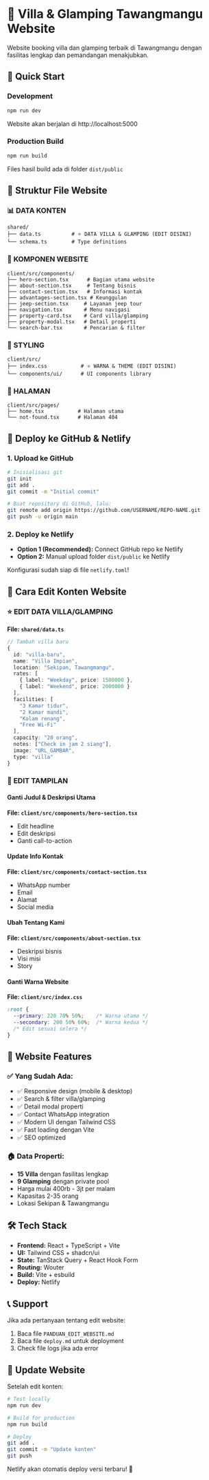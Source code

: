 # 🏨 Villa & Glamping Tawangmangu Website

Website booking villa dan glamping terbaik di Tawangmangu dengan fasilitas lengkap dan pemandangan menakjubkan.

## 🚀 Quick Start

### Development
```bash
npm run dev
```
Website akan berjalan di http://localhost:5000

### Production Build
```bash
npm run build
```
Files hasil build ada di folder `dist/public`

## 📁 Struktur File Website

### 📊 **DATA KONTEN** 
```
shared/
├── data.ts          # ⭐ DATA VILLA & GLAMPING (EDIT DISINI)
└── schema.ts        # Type definitions
```

### 🎨 **KOMPONEN WEBSITE**
```
client/src/components/
├── hero-section.tsx      # Bagian utama website
├── about-section.tsx     # Tentang bisnis
├── contact-section.tsx   # Informasi kontak
├── advantages-section.tsx # Keunggulan
├── jeep-section.tsx     # Layanan jeep tour
├── navigation.tsx       # Menu navigasi
├── property-card.tsx    # Card villa/glamping
├── property-modal.tsx   # Detail properti
└── search-bar.tsx       # Pencarian & filter
```

### 🎨 **STYLING**
```
client/src/
├── index.css           # ⭐ WARNA & THEME (EDIT DISINI)
└── components/ui/      # UI components library
```

### 📱 **HALAMAN**
```
client/src/pages/
├── home.tsx           # Halaman utama
└── not-found.tsx      # Halaman 404
```

## 🔧 Deploy ke GitHub & Netlify

### 1. Upload ke GitHub
```bash
# Inisialisasi git
git init
git add .
git commit -m "Initial commit"

# Buat repository di GitHub, lalu:
git remote add origin https://github.com/USERNAME/REPO-NAME.git
git push -u origin main
```

### 2. Deploy ke Netlify
- **Option 1 (Recommended):** Connect GitHub repo ke Netlify
- **Option 2:** Manual upload folder `dist/public` ke Netlify

Konfigurasi sudah siap di file `netlify.toml`!

## 📝 Cara Edit Konten Website

### ⭐ **EDIT DATA VILLA/GLAMPING**
**File: `shared/data.ts`**

```typescript
// Tambah villa baru
{
  id: "villa-baru",
  name: "Villa Impian", 
  location: "Sekipan, Tawangmangu",
  rates: [
    { label: "Weekday", price: 1500000 },
    { label: "Weekend", price: 2000000 }
  ],
  facilities: [
    "3 Kamar tidur",
    "2 Kamar mandi",
    "Kolam renang",
    "Free Wi-Fi"
  ],
  capacity: "20 orang",
  notes: ["Check in jam 2 siang"],
  image: "URL_GAMBAR",
  type: "villa"
}
```

### 🎨 **EDIT TAMPILAN**

#### Ganti Judul & Deskripsi Utama
**File: `client/src/components/hero-section.tsx`**
- Edit headline
- Edit deskripsi
- Ganti call-to-action

#### Update Info Kontak  
**File: `client/src/components/contact-section.tsx`**
- WhatsApp number
- Email
- Alamat
- Social media

#### Ubah Tentang Kami
**File: `client/src/components/about-section.tsx`**
- Deskripsi bisnis
- Visi misi
- Story

#### Ganti Warna Website
**File: `client/src/index.css`**
```css
:root {
  --primary: 220 70% 50%;    /* Warna utama */
  --secondary: 200 50% 60%;  /* Warna kedua */
  /* Edit sesuai selera */
}
```

## 📱 Website Features

### ✅ **Yang Sudah Ada:**
- ✅ Responsive design (mobile & desktop)
- ✅ Search & filter villa/glamping
- ✅ Detail modal properti
- ✅ Contact WhatsApp integration
- ✅ Modern UI dengan Tailwind CSS
- ✅ Fast loading dengan Vite
- ✅ SEO optimized

### 🏠 **Data Properti:**
- **15 Villa** dengan fasilitas lengkap
- **9 Glamping** dengan private pool
- Harga mulai 400rb - 3jt per malam
- Kapasitas 2-35 orang
- Lokasi Sekipan & Tawangmangu

## 🛠️ Tech Stack

- **Frontend:** React + TypeScript + Vite
- **UI:** Tailwind CSS + shadcn/ui
- **State:** TanStack Query + React Hook Form  
- **Routing:** Wouter
- **Build:** Vite + esbuild
- **Deploy:** Netlify

## 📞 Support

Jika ada pertanyaan tentang edit website:
1. Baca file `PANDUAN_EDIT_WEBSITE.md`
2. Baca file `deploy.md` untuk deployment
3. Check file logs jika ada error

## 🔄 Update Website

Setelah edit konten:
```bash
# Test locally
npm run dev

# Build for production  
npm run build

# Deploy
git add .
git commit -m "Update konten"
git push
```

Netlify akan otomatis deploy versi terbaru! 🚀